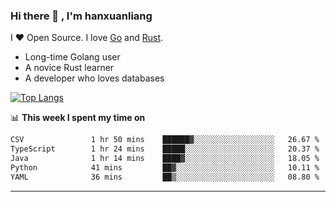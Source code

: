 ### Hi there 👋 , I'm hanxuanliang

<!--
**hanxuanliang/hanxuanliang** is a ✨ _special_ ✨ repository because its `README.md` (this file) appears on your GitHub profile.

Here are some ideas to get you started:

- 🔭 I’m currently working on ...
- 🌱 I’m currently learning ...
- 👯 I’m looking to collaborate on ...
- 🤔 I’m looking for help with ...
- 💬 Ask me about ...
- 📫 How to reach me: ...
- 😄 Pronouns: ...
- ⚡ Fun fact: ...
-->
I ❤ Open Source. I love [Go](https://golang.org) and [Rust](https://www.rust-lang.org/zh-CN/).

* Long-time Golang user
* A novice Rust learner
* A developer who loves databases

[![Top Langs](https://github-readme-stats.vercel.app/api?username=hanxuanliang&show_icons=true&count_private=true&line_height=40)](https://github.com/anuraghazra/github-readme-stats)

📊 **This week I spent my time on**
<!--START_SECTION:waka-->

```txt
CSV               1 hr 50 mins    ██████▓░░░░░░░░░░░░░░░░░░   26.67 %
TypeScript        1 hr 24 mins    █████░░░░░░░░░░░░░░░░░░░░   20.37 %
Java              1 hr 14 mins    ████▓░░░░░░░░░░░░░░░░░░░░   18.05 %
Python            41 mins         ██▓░░░░░░░░░░░░░░░░░░░░░░   10.11 %
YAML              36 mins         ██▒░░░░░░░░░░░░░░░░░░░░░░   08.80 %
```

<!--END_SECTION:waka-->

***
